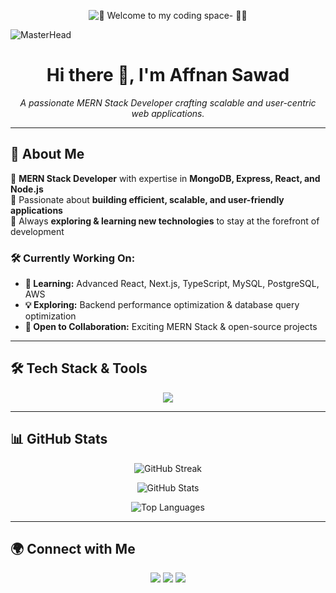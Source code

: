 <p align="center">
  <img src="https://readme-typing-svg.demolab.com?font=Fira+Code&size=32&duration=2800&pause=2000&color=3455eb&center=true&vCenter=true&width=940&lines=Hey%2C+🌟 Welcome to my coding space — 🚀✨" alt="🌟 Welcome to my coding space- 🚀✨" />
</p>

![MasterHead](https://firebasestorage.googleapis.com/v0/b/flexi-coding.appspot.com/o/dempgi7-520f8d5f-63d4-4453-8822-dbc149ae27f8.gif?alt=media&token=91c0c7b2-93c3-4029-b011-1a8703c5730d)

<h1 align="center"> Hi there 👋, I'm Affnan Sawad </h1>

<p align="center">
  <i>A passionate MERN Stack Developer crafting scalable and user-centric web applications.</i>
</p>

---

## 🚀 About Me

🔹 **MERN Stack Developer** with expertise in **MongoDB, Express, React, and Node.js**  
🔹 Passionate about **building efficient, scalable, and user-friendly applications**  
🔹 Always **exploring & learning new technologies** to stay at the forefront of development  

### 🛠 Currently Working On:
- **🌱 Learning:** Advanced React, Next.js, TypeScript, MySQL, PostgreSQL, AWS  
- **💡 Exploring:** Backend performance optimization & database query optimization  
- **🤝 Open to Collaboration:** Exciting MERN Stack & open-source projects  

---

## 🛠 Tech Stack & Tools

<p align="center">
  <img src="https://skillicons.dev/icons?i=html,css,tailwind,bootstrap,js,ts,react,next,nodejs,express,mongodb,mysql,firebase,figma" />
</p>

---

## 📊 GitHub Stats  

<p align="center">
  <img src="https://github-readme-streak-stats.herokuapp.com/?user=AffnanSawad&theme=radical" alt="GitHub Streak" />
</p>

<p align="center">
  <img src="https://github-readme-stats.vercel.app/api?username=AffnanSawad&show_icons=true&theme=radical&count_private=true" alt="GitHub Stats" />
</p>

<p align="center">
  <img src="https://github-readme-stats.vercel.app/api/top-langs/?username=AffnanSawad&layout=compact&theme=radical" alt="Top Languages" />
</p>

---

## 🌍 Connect with Me

<p align="center">
  <a href="https://www.facebook.com/Affnan.sawad"><img src="https://img.shields.io/badge/Facebook-%231877F2.svg?style=for-the-badge&logo=facebook&logoColor=white"></a>
  <a href="https://www.instagram.com/iamaffnan_sawad"><img src="https://img.shields.io/badge/Instagram-%23E4405F.svg?style=for-the-badge&logo=instagram&logoColor=white"></a>
  <a href="mailto:affnansawad2002@gmail.com"><img src="https://img.shields.io/badge/Email-D14836?style=for-the-badge&logo=gmail&logoColor=white"></a>
</p>
